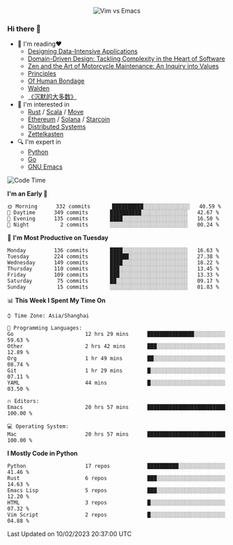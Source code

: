 <p align="center">
    <img src="https://gist.githubusercontent.com/coldnight/e696baffb094e71c96cb302118878eae/raw/40ea5053a6f66cc65f90f437e4173497da225958/banner.gif" alt="Vim vs Emacs" />
</p>

### Hi there 👋

- 📖 I'm reading❤️
    + [Designing Data-Intensive Applications](https://www.oreilly.com/library/view/designing-data-intensive-applications/9781491903063/)
    + [Domain-Driven Design: Tackling Complexity in the Heart of Software](https://www.dddcommunity.org/book/evans_2003/)
    + [Zen and the Art of Motorcycle Maintenance: An Inquiry into Values](https://en.wikipedia.org/wiki/Zen_and_the_Art_of_Motorcycle_Maintenance)
    + [Principles](https://www.principles.com/)
    + [Of Human Bondage](https://en.wikipedia.org/wiki/Of_Human_Bondage)
    + [Walden](https://en.wikipedia.org/wiki/Walden)
    + [《沉默的大多数》](https://en.wikipedia.org/wiki/Silent_majority)
- 🌱 I'm interested in
    + [Rust](https://www.rust-lang.org/) / [Scala](https://www.scala-lang.org/) / [Move](https://github.com/move-language/move/)
    + [Ethereum](https://ethereum.org/en/) / [Solana](https://solana.com/) / [Starcoin](https://github.com/starcoinorg/starcoin)
	+ [Distributed Systems](https://www.linuxzen.com/notes/topics/20200320174417_%E5%88%86%E5%B8%83%E5%BC%8F/)
	+ [Zettelkasten](https://www.linuxzen.com/notes/notes/20220120080920-slip_box/)
- 🔍 I'm expert in
    + [Python](https://www.python.org/)
    + [Go](https://go.dev/)
    + [GNU Emacs](https://www.gnu.org/software/emacs/)

<!--START_SECTION:waka-->
![Code Time](http://img.shields.io/badge/Code%20Time-1%2C892%20hrs%2024%20mins-blue)

**I'm an Early 🐤** 

```text
🌞 Morning      332 commits       ██████████░░░░░░░░░░░░░░░   40.59 % 
🌆 Daytime      349 commits       ██████████░░░░░░░░░░░░░░░   42.67 % 
🌃 Evening      135 commits       ████░░░░░░░░░░░░░░░░░░░░░   16.50 % 
🌙 Night          2 commits       ░░░░░░░░░░░░░░░░░░░░░░░░░   00.24 % 

```
📅 **I'm Most Productive on Tuesday** 

```text
Monday         136 commits       ████░░░░░░░░░░░░░░░░░░░░░   16.63 % 
Tuesday        224 commits       ██████░░░░░░░░░░░░░░░░░░░   27.38 % 
Wednesday      149 commits       ████░░░░░░░░░░░░░░░░░░░░░   18.22 % 
Thursday       110 commits       ███░░░░░░░░░░░░░░░░░░░░░░   13.45 % 
Friday         109 commits       ███░░░░░░░░░░░░░░░░░░░░░░   13.33 % 
Saturday        75 commits       ██░░░░░░░░░░░░░░░░░░░░░░░   09.17 % 
Sunday          15 commits       ░░░░░░░░░░░░░░░░░░░░░░░░░   01.83 % 

```


📊 **This Week I Spent My Time On** 

```text
⌚︎ Time Zone: Asia/Shanghai

💬 Programming Languages: 
Go                       12 hrs 29 mins      ███████████████░░░░░░░░░░   59.63 % 
Other                    2 hrs 42 mins       ███░░░░░░░░░░░░░░░░░░░░░░   12.89 % 
Org                      1 hr 49 mins        ██░░░░░░░░░░░░░░░░░░░░░░░   08.74 % 
Git                      1 hr 29 mins        █░░░░░░░░░░░░░░░░░░░░░░░░   07.11 % 
YAML                     44 mins             █░░░░░░░░░░░░░░░░░░░░░░░░   03.50 % 

🔥 Editors: 
Emacs                    20 hrs 57 mins      █████████████████████████   100.00 % 

💻 Operating System: 
Mac                      20 hrs 57 mins      █████████████████████████   100.00 % 

```

**I Mostly Code in Python** 

```text
Python                   17 repos            ██████████░░░░░░░░░░░░░░░   41.46 % 
Rust                     6 repos             ███░░░░░░░░░░░░░░░░░░░░░░   14.63 % 
Emacs Lisp               5 repos             ███░░░░░░░░░░░░░░░░░░░░░░   12.20 % 
HTML                     3 repos             █░░░░░░░░░░░░░░░░░░░░░░░░   07.32 % 
Vim Script               2 repos             █░░░░░░░░░░░░░░░░░░░░░░░░   04.88 % 

```



 Last Updated on 10/02/2023 20:37:00 UTC
<!--END_SECTION:waka-->
